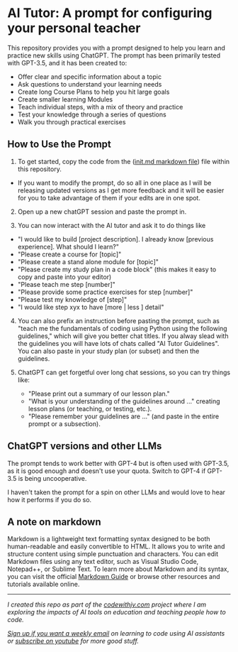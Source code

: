# AI Tutor: A prompt for configuring your personal teacher

This repository provides you with a prompt designed to help you learn and practice new skills using ChatGPT. The prompt has been primarily tested with GPT-3.5, and it has been created to:

- Offer clear and specific information about a topic
- Ask questions to understand your learning needs
- Create long Course Plans to help you hit large goals
- Create smaller learning Modules 
- Teach individual steps, with a mix of theory and practice
- Test your knowledge through a series of questions
- Walk you through practical exercises

## How to Use the Prompt

1. To get started, copy the code from the ([init.md markdown file](https://raw.githubusercontent.com/CodeWithJV/ai-tutor/main/init.md)) file within this repository.
  - If you want to modify the prompt, do so all in one place as I will be releasing updated versions as I get more feedback and it will be easier for you to take advantage of them if your edits are in one spot.

2. Open up a new chatGPT session and paste the prompt in.

3. You can now interact with the AI tutor and ask it to do things like
  - "I would like to build [project description]. I already know [previous experience]. What should I learn?"
  - "Please create a course for [topic]"
  - "Please create a stand alone module for [topic]"
  - "Please create my study plan in a code block" (this makes it easy to copy and paste into your editor)
  - "Please teach me step [number]"
  - "Please provide some practice exercises for step [number]"
  - "Please test my knowledge of [step]"
  - "I would like step xyx to have [more | less ] detail"

4. You can also prefix an instruction before pasting the prompt, such as "teach me the fundamentals of coding using Python using the following guidelines," which will give you better chat titles. If you alway slead with the guidelines you will have lots of chats called "AI Tutor Guidelines". You can also paste in your study plan (or subset) and then the guidelines.

5. ChatGPT can get forgetful over long chat sessions, so you can try things like:
    - "Please print out a summary of our lesson plan."
    - "What is your understanding of the guidelines around ..." creating lesson plans (or teaching, or testing, etc.).
    - "Please remember your guidelines are ..." (and paste in the entire prompt or a subsection).

## ChatGPT versions and other LLMs

The prompt tends to work better with GPT-4 but is often used with GPT-3.5, as it is good enough and doesn't use your quota. Switch to GPT-4 if GPT-3.5 is being uncooperative.

I haven't taken the prompt for a spin on other LLMs and would love to hear how it performs if you do so.

## A note on markdown
Markdown is a lightweight text formatting syntax designed to be both human-readable and easily convertible to HTML. It allows you to write and structure content using simple punctuation and characters. You can edit Markdown files using any text editor, such as Visual Studio Code, Notepad++, or Sublime Text. To learn more about Markdown and its syntax, you can visit the official [Markdown Guide](https://www.markdownguide.org/) or browse other resources and tutorials available online.

---

*I created this repo as part of the [codewithjv.com](http://codewithjv.com) project where I am exploring the impacts of AI tools on education and teaching people how to code.*

*[Sign up if you want a weekly email](http://codewithjv.com/newsletter) on learning to code using AI assistants or [subscribe on youtube](https://www.youtube.com/@LearnCodeWithJV) for more good stuff.*

